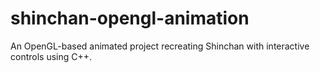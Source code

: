 # shinchan-opengl-animation
An OpenGL-based animated project recreating Shinchan with interactive controls using C++.
